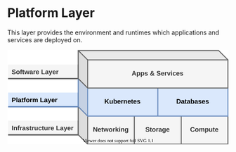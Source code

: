 # Platform Layer

This layer provides the environment and runtimes which applications and services are deployed on.

![layers](assets/homelab-layers-pf.svg)
